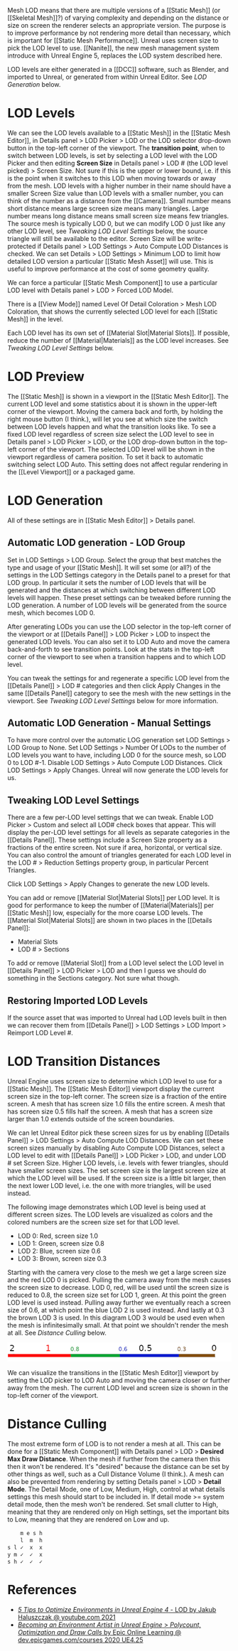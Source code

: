 Mesh LOD means that there are multiple versions of a [[Static Mesh]] (or [[Skeletal Mesh]]?) of varying complexity and depending on the distance or size on screen the renderer selects an appropriate version.
The purpose is to improve performance by not rendering more detail than necessary, which is important for [[Static Mesh Performance]].
Unreal uses screen size to pick the LOD level to use.
[[Nanite]], the new mesh management system introduce with Unreal Engine 5, replaces the LOD system described here.

LOD levels are either generated in a [[DCC]] software, such as Blender, and imported to Unreal, or generated from within Unreal Editor.
See _LOD Generation_ below.

# LOD Levels

We can see the LOD levels available to a [[Static Mesh]] in the [[Static Mesh Editor]], in Details panel > LOD Picker > LOD or the LOD selector drop-down button in the top-left corner of the viewport.
The **transition point**, when to switch between LOD levels, is set by selecting a LOD level with the LOD Picker and then editing **Screen Size** in Details panel > LOD # (the LOD level picked) > Screen Size.
Not sure if this is the upper or lower bound, i.e. if this is the point when it switches to this LOD when moving towards or away from the mesh.
LOD levels with a higher number in their name should have a smaller Screen Size value than LOD levels with a smaller number, you can think of the number as a distance from the [[Camera]].
Small number means short distance means large screen size means many triangles.
Large number means long distance means small screen size means few triangles.
The source mesh is typically LOD 0, but we can modify LOD 0 just like any other LOD level, see _Tweaking LOD Level Settings_ below, the source triangle will still be available to the editor.
Screen Size will be write-protected if Details panel > LOD Settings > Auto Compute LOD Distances is checked.
We can set Details > LOD Settings > Minimum LOD to limit how detailed LOD version a particular [[Static Mesh Asset]] will use.
This is useful to improve performance at the cost of some geometry quality.

We can force a particular [[Static Mesh Component]] to use a particular LOD level with Details panel > LOD > Forced LOD Model.

There is a [[View Mode]] named Level Of Detail Coloration > Mesh LOD Coloration, that shows the currently selected LOD level for each [[Static Mesh]] in the level.

Each LOD level has its own set of [[Material Slot|Material Slots]].
If possible, reduce the number of [[Material|Materials]] as the LOD level increases.
See _Tweaking LOD Level Settings_ below.


# LOD Preview

The [[Static Mesh]] is shown in a viewport in the [[Static Mesh Editor]].
The current LOD level and some statistics about it is shown in the upper-left corner of the viewport.
Moving the camera back and forth, by holding the right mouse button (I think.), will let you see at which size the switch between LOD levels happen and what the transition looks like.
To see a fixed LOD level regardless of screen size select the LOD level to see in Details panel > LOD Picker > LOD, or the LOD drop-down button in the top-left corner of the viewport.
The selected LOD level will be shown in the viewport regardless of camera position.
To set it back to automatic switching select LOD Auto.
This setting does not affect regular rendering in the [[Level Viewport]] or a packaged game.

# LOD Generation

All of these settings are in [[Static Mesh Editor]] > Details panel.

## Automatic LOD generation - LOD Group

Set in LOD Settings > LOD Group.
Select the group that best matches the type and usage of your [[Static Mesh]].
It will set some (or all?) of the settings in the LOD Settings category in the Details panel to a preset for that LOD group.
In particular it sets the number of LOD levels that will be generated and the distances at which switching between different LOD levels will happen.
These preset settings can be tweaked before running the LOD generation.
A number of LOD levels will be generated from the source mesh, which becomes LOD 0.

After generating LODs you can use the LOD selector in the top-left corner of the viewport or at [[Details Panel]] > LOD Picker > LOD to inspect the generated LOD levels.
You can also set it to LOD Auto and move the camera back-and-forth to see transition points.
Look at the stats in the top-left corner of the viewport to see when a transition happens and to which LOD level.

You can tweak the settings for and regenerate a specific LOD level from the [[Details Panel]] > LOD # categories and then click Apply Changes in the same [[Details Panel]] category to see the mesh with the new settings in the viewport.
See _Tweaking LOD Level Settings_ below for more information.

## Automatic LOD Generation - Manual Settings

To have more control over the automatic LOG generation set LOD Settings > LOD Group to None.
Set LOD Settings > Number Of LODs to the number of LOD levels you want to have, including LOD 0 for the source mesh, so LOD 0 to LOD \#-1.
Disable LOD Settings > Auto Compute LOD Distances.
Click LOD Settings > Apply Changes.
Unreal will now generate the LOD levels for us.

## Tweaking LOD Level Settings

There are a few per-LOD level settings that we can tweak.
Enable LOD Picker > Custom and select all LOD# check boxes that appear.
This will display the per-LOD level settings for all levels as separate categories in the [[Details Panel]].
These settings include a Screen Size property as a fractions of the entire screen.
Not sure if area, horizontal, or vertical size.
You can also control the amount of triangles generated for each LOD level in the LOD # > Reduction Settings property group, in particular Percent Triangles.

Click LOD Settings > Apply Changes to generate the new LOD levels.

You can add or remove [[Material Slot|Material Slots]] per LOD level.
It is good for performance to keep the number of [[Material|Materials]] per [[Static Mesh]] low,
especially for the more coarse LOD levels.
The [[Material Slot|Material Slots]] are shown in two places in the [[Details Panel]]:
- Material Slots
- LOD # > Sections

To add or remove [[Material Slot]] from a LOD level select the LOD level in [[Details Panel]] > LOD Picker  > LOD and then I guess we should do something in the Sections category. Not sure what though.


## Restoring Imported LOD Levels

If the source asset that was imported to Unreal had LOD levels built in then we can recover them from [[Details Panel]] > LOD Settings > LOD Import > Reimport LOD Level #.

# LOD Transition Distances

Unreal Engine uses screen size to determine which LOD level to use for a [[Static Mesh]].
The [[Static Mesh Editor]] viewport display the current screen size in the top-left corner.
The screen size is a fraction of the entire screen.
A mesh that has screen size 1.0 fills the entire screen.
A mesh that has screen size 0.5 fills half the screen.
A mesh that has a screen size larger than 1.0 extends outside of the screen boundaries.

We can let Unreal Editor pick these screen sizes for us by enabling [[Details Panel]] > LOD Settings > Auto Compute LOD Distances.
We can set these screen sizes manually by disabling Auto Compute LOD Distances, select a LOD level to edit with [[Details Panel]] > LOD Picker > LOD, and under LOD # set Screen Size.
Higher LOD levels, i.e. levels with fewer triangles, should have smaller screen sizes.
The set screen size is the largest screen size at which the LOD level will be used.
If the screen size is a little bit larger, then the next lower LOD level, i.e. the one with more triangles, will be used instead.

The following image demonstrates which LOD level is being used at different screen sizes.
The LOD levels are visualized as colors and the colored numbers are the screen size set for that LOD level.
- LOD 0: Red, screen size 1.0
- LOD 1: Green, screen size 0.8
- LOD 2: Blue, screen size 0.6
- LOD 3: Brown, screen size 0.3

Starting with the camera very close to the mesh we get a large screen size and the red LOD 0 is picked.
Pulling the camera away from the mesh causes the screen size to decrease.
LOD 0, red, will be used  until the screen size is reduced to 0.8, the screen size set for LOD 1, green.
At this point the green LOD level is used instead.
Pulling away further we eventually reach a screen size of 0.6, at which point the blue LOD 2 is used instead.
And lastly at 0.3 the brown LOD 3 is used.
In this diagram LOD 3 would be used even when the mesh is infinitesimally small.
At that point we shouldn't render the mesh at all.
See _Distance Culling_ below.

![](./Images/Mesh_LOD_Transition_Ranges.jpg)

We can visualize the transitions in the [[Static Mesh Editor]] viewport by setting the LOD picker to LOD Auto and moving the camera closer or further away from the mesh.
The current LOD level and screen size is shown in the top-left corner of the viewport.


# Distance Culling

The most extreme form of LOD is to not render a mesh at all.
This can be done for a [[Static Mesh Component]] with Details panel > LOD > **Desired Max Draw Distance**.
When the mesh if further from the camera then this then it won't be rendered.
It's "desired" because the distance can be set by other things as well, such as a Cull Distance Volume (I think.).
A mesh can also be prevented from rendering by setting Details panel > LOD > **Detail Mode**.
The Detail Mode, one of Low, Medium, High, control at what details settings this mesh should start to be included in.
If detail mode >= system detail mode, then the mesh won't be rendered.
Set small clutter to High, meaning that they are rendered only on High settings, set the important bits to Low, meaning that they are rendered on Low and up.
```
    m e s h
    l  m  h
s l ✓  x  x
y m ✓  ✓  x
s h ✓  ✓  ✓
```



# References

- [_5 Tips to Optimize Environments in Unreal Engine 4_ - LOD by Jakub Haluszczak @ youtube.com 2021](https://youtu.be/gZkKcaF4Ifk?t=150)
- [_Becoming an Environment Artist in Unreal Engine_ > _Polycount, Optimization and Draw Calls_ by Epic Online Learning @ dev.epicgames.com/courses 2020 UE4.25](https://dev.epicgames.com/community/learning/courses/Gm/becoming-an-environment-artist-in-unreal-engine/r2n/unreal-engine-polycount-optimization-and-draw-calls)


